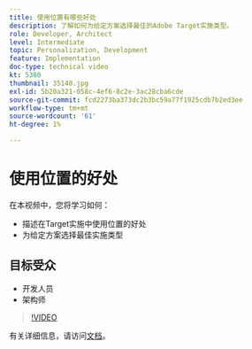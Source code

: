 ```yaml
---
title: 使用位置有哪些好处
description: 了解如何为给定方案选择最佳的Adobe Target实施类型。
role: Developer, Architect
level: Intermediate
topic: Personalization, Development
feature: Implementation
doc-type: technical video
kt: 5380
thumbnail: 35140.jpg
exl-id: 5b20a321-058c-4ef6-8c2e-3ac28cba6cde
source-git-commit: fcd2273ba373dc2b3bc59a77f1925cdb7b2ed3ee
workflow-type: tm+mt
source-wordcount: '61'
ht-degree: 1%

---
```


# 使用位置的好处

在本视频中，您将学习如何：

* 描述在Target实施中使用位置的好处
* 为给定方案选择最佳实施类型

## 目标受众

* 开发人员
* 架构师

>[!VIDEO](https://video.tv.adobe.com/v/35140/?quality=12)

有关详细信息，请访问[文档](https://experienceleague.adobe.com/docs/target/using/implement-target/implementing-target.html?lang=en)。
